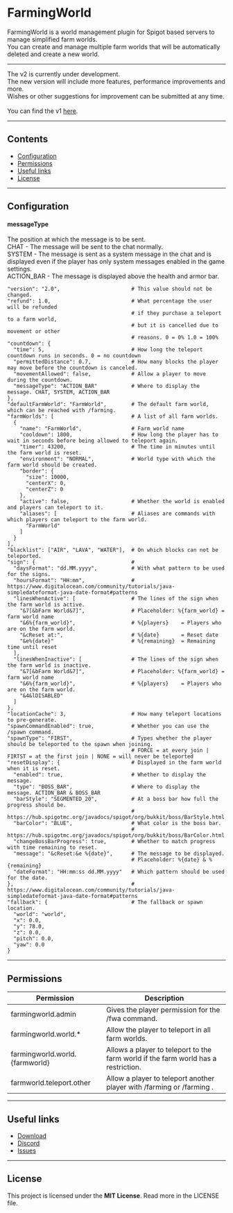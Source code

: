 # FarmingWorld
FarmingWorld is a world management plugin for Spigot based servers to manage simplified farm worlds. <br>
You can create and manage multiple farm worlds that will be automatically deleted and create a new world.

---

The v2 is currently under development. <br>
The new version will include more features, performance improvements and more. <br>
Wishes or other suggestions for improvement can be submitted at any time. <br> <br>
You can find the v1 [here](https://github.com/SrSyntaxAT/FarmingWorld/tree/main).

---

## Contents

- [Configuration](#configuration)
- [Permissions](#permissions)
- [Useful links](#useful-links)
- [License](#license)

---

## Configuration

#### messageType
The position at which the message is to be sent.
<br> CHAT - The message will be sent to the chat normally.
<br> SYSTEM - The message is sent as a system message in the chat and is displayed even if the player has only system messages enabled in the game settings.
<br> ACTION_BAR - The message is displayed above the health and armor bar.

```
"version": "2.0",                       # This value should not be changed.
"refund": 1.0,                          # What percentage the user will be refunded 
                                        # if they purchase a teleport to a farm world, 
                                        # but it is cancelled due to movement or other 
                                        # reasons. 0 = 0% 1.0 = 100%
"countdown": {                             
  "time": 5,                            # How long the teleport countdown runs in seconds. 0 = no countdown
  "permittedDistance": 0.7,             # How many blocks the player may move before the countdown is canceled.
  "movementAllowed": false,             # Allow a player to move during the countdown.
  "messageType": "ACTION_BAR"           # Where to display the message. CHAT, SYSTEM, ACTION_BAR
},
"defaultFarmWorld": "FarmWorld",        # The default farm world, which can be reached with /farming.
"farmWorlds": [                         # A list of all farm worlds.
  {                          
    "name": "FarmWorld",                # Farm world name
    "cooldown": 1800,                   # How long the player has to wait in seconds before being allowed to teleport again. 
    "timer": 43200,                     # The time in minutes until the farm world is reset.
    "environment": "NORMAL",            # World type with which the farm world should be created.
    "border": {                         
      "size": 10000,                    
      "centerX": 0,                     
      "centerZ": 0                      
    },                          
    "active": false,                    # Whether the world is enabled and players can teleport to it.
    "aliases": [                        # Aliases are commands with which players can teleport to the farm world.
      "FarmWorld"                       
    ]
  }
],
"blacklist": ["AIR", "LAVA", "WATER"],  # On which blocks can not be teleported.
"sign": {                               # 
  "daysFormat": "dd.MM.yyyy",           # With what pattern to be used for the signs.
  "hoursFormat": "HH:mm",               # https://www.digitalocean.com/community/tutorials/java-simpledateformat-java-date-format#patterns
  "linesWhenActive": [                  # The lines of the sign when the farm world is active.
    "&7[&bFarm World&7]",               # Placeholder: %{farm_world} = farm world name
    "&6%{farm_world}",                  # %{players}    = Players who are on the farm world.
    "&cReset at:",                      # %{date}       = Reset date
    "&e%{date}"                         # %{remaining}  = Remaining time until reset
  ],
  "linesWhenInactive": [                # The lines of the sign when the farm world is inactive.
    "&7[&bFarm World&7]",               # Placeholder: %{farm_world} = farm world name
    "&6%{farm_world}",                  # %{players}    = Players who are on the farm world.
    "&4&lDISABLED"                      
  ]
},
"locationCache": 3,                     # How many teleport locations to pre-generate.
"spawnCommandEnabled": true,            # Whether you can use the /spawn command.
"spawnType": "FIRST",                   # Types whether the player should be teleported to the spawn when joining.
                                        # FORCE = at every join | FIRTST = at the first join | NONE = will never be teleported
"resetDisplay": {                       # Displayed in the farm world when it is reset.
  "enabled": true,                      # Whether to display the message.
  "type": "BOSS_BAR",                   # Where to display the message. ACTION_BAR & BOSS_BAR
  "barStyle": "SEGMENTED_20",           # At a boss bar how full the progress should be.
                                        # https://hub.spigotmc.org/javadocs/spigot/org/bukkit/boss/BarStyle.html
  "barColor": "BLUE",                   # What color is the boss bar.
                                        # https://hub.spigotmc.org/javadocs/spigot/org/bukkit/boss/BarColor.html
  "changeBossBarProgress": true,        # Whether to match progress with time remaining to reset.
  "message": "&cReset:&e %{date}",      # The message to be displayed.
                                        # Placeholder: %{date} & %{remaining}
  "dateFormat": "HH:mm:ss dd.MM.yyyy"   # Which pattern should be used for the date.
},                                      # https://www.digitalocean.com/community/tutorials/java-simpledateformat-java-date-format#patterns
"fallback": {                           # The fallback or spawn location.
  "world": "world",
  "x": 0.0,
  "y": 78.0,
  "z": 0.0,
  "pitch": 0.0,
  "yaw": 0.0
}
```
---

## Permissions

| Permission                     | Description                                                                                        |
|--------------------------------|----------------------------------------------------------------------------------------------------|
| farmingworld.admin             | Gives the player permission for the /fwa command.                                                  |
| farmingworld.world.*           | Allow the player to teleport in all farm worlds.                                                   |
| farmingworld.world.{farmworld} | Allows a player to teleport to the farm world if the farm world has a restriction.                 |
| farmworld.teleport.other       | Allow a player to teleport another player with /farming <player> or /farming <farmworld> <player>. |

---

## Useful links

* [Download](https://www.spigotmc.org/resources/farmingworld.100640/)
* [Discord](http://discord.gg/tvEFd4j)
* [Issues](https://github.com/SrSyntaxAT/FarmingWorld/issues)

---

## License
This project is licensed under the **MIT License**. Read more in the LICENSE file.
